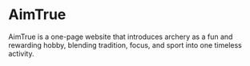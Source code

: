 # AimTrue
 AimTrue is a one-page website that introduces archery as a fun and rewarding hobby, blending tradition, focus, and sport into one timeless activity.
